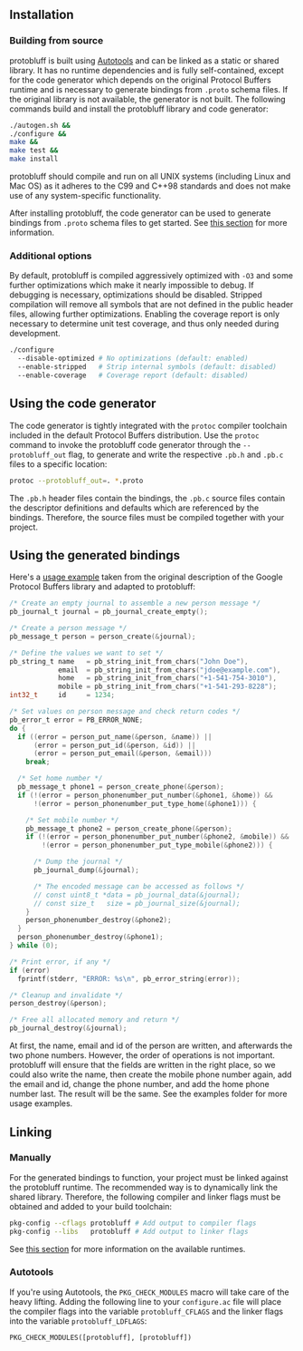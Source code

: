 ## Installation

### Building from source

protobluff is built using [Autotools][] and can be linked as a static or shared
library. It has no runtime dependencies and is fully self-contained, except for
the code generator which depends on the original Protocol Buffers runtime and
is necessary to generate bindings from `.proto` schema files. If the original
library is not available, the generator is not built. The following commands
build and install the protobluff library and code generator:

``` sh
./autogen.sh &&
./configure &&
make &&
make test &&
make install
```

protobluff should compile and run on all UNIX systems (including Linux and Mac
OS) as it adheres to the C99 and C++98 standards and does not make use of any
system-specific functionality.

After installing protobluff, the code generator can be used to generate
bindings from `.proto` schema files to get started. See
[this section](#using-the-code-generator) for more information.

### Additional options

By default, protobluff is compiled aggressively optimized with `-O3` and some
further optimizations which make it nearly impossible to debug. If debugging
is necessary, optimizations should be disabled. Stripped compilation will
remove all symbols that are not defined in the public header files, allowing
further optimizations. Enabling the coverage report is only necessary to
determine unit test coverage, and thus only needed during development.

``` sh
./configure
  --disable-optimized # No optimizations (default: enabled)
  --enable-stripped   # Strip internal symbols (default: disabled)
  --enable-coverage   # Coverage report (default: disabled)
```

## Using the code generator

The code generator is tightly integrated with the `protoc` compiler toolchain
included in the default Protocol Buffers distribution. Use the `protoc` command
to invoke the protobluff code generator through the `--protobluff_out` flag,
to generate and write the respective `.pb.h` and `.pb.c` files to a specific
location:

``` sh
protoc --protobluff_out=. *.proto
```

The `.pb.h` header files contain the bindings, the `.pb.c` source files contain
the descriptor definitions and defaults which are referenced by the bindings.
Therefore, the source files must be compiled together with your project.

## Using the generated bindings

Here's a [usage example][Protocol Buffers Example] taken from the original
description of the Google Protocol Buffers library and adapted to protobluff:

``` c
/* Create an empty journal to assemble a new person message */
pb_journal_t journal = pb_journal_create_empty();

/* Create a person message */
pb_message_t person = person_create(&journal);

/* Define the values we want to set */
pb_string_t name   = pb_string_init_from_chars("John Doe"),
            email  = pb_string_init_from_chars("jdoe@example.com"),
            home   = pb_string_init_from_chars("+1-541-754-3010"),
            mobile = pb_string_init_from_chars("+1-541-293-8228");
int32_t     id     = 1234;

/* Set values on person message and check return codes */
pb_error_t error = PB_ERROR_NONE;
do {
  if ((error = person_put_name(&person, &name)) ||
      (error = person_put_id(&person, &id)) ||
      (error = person_put_email(&person, &email)))
    break;

  /* Set home number */
  pb_message_t phone1 = person_create_phone(&person);
  if (!(error = person_phonenumber_put_number(&phone1, &home)) &&
      !(error = person_phonenumber_put_type_home(&phone1))) {

    /* Set mobile number */
    pb_message_t phone2 = person_create_phone(&person);
    if (!(error = person_phonenumber_put_number(&phone2, &mobile)) &&
        !(error = person_phonenumber_put_type_mobile(&phone2))) {

      /* Dump the journal */
      pb_journal_dump(&journal);

      /* The encoded message can be accessed as follows */
      // const uint8_t *data = pb_journal_data(&journal);
      // const size_t   size = pb_journal_size(&journal);
    }
    person_phonenumber_destroy(&phone2);
  }
  person_phonenumber_destroy(&phone1);
} while (0);

/* Print error, if any */
if (error)
  fprintf(stderr, "ERROR: %s\n", pb_error_string(error));

/* Cleanup and invalidate */
person_destroy(&person);

/* Free all allocated memory and return */
pb_journal_destroy(&journal);
```

At first, the name, email and id of the person are written, and afterwards
the two phone numbers. However, the order of operations is not important.
protobluff will ensure that the fields are written in the right place, so we
could also write the name, then create the mobile phone number again, add the
email and id, change the phone number, and add the home phone number last.
The result will be the same. See the examples folder for more usage examples.

## Linking

### Manually

For the generated bindings to function, your project must be linked against the
protobluff runtime. The recommended way is to dynamically link the shared
library. Therefore, the following compiler and linker flags must be obtained
and added to your build toolchain:

``` sh
pkg-config --cflags protobluff # Add output to compiler flags
pkg-config --libs   protobluff # Add output to linker flags
```

See [this section](/guide/runtimes/) for more information on the available
runtimes.

### Autotools

If you're using Autotools, the `PKG_CHECK_MODULES` macro will take care of the
heavy lifting. Adding the following line to your `configure.ac` file will place
the compiler flags into the variable `protobluff_CFLAGS` and the linker flags
into the variable `protobluff_LDFLAGS`:

``` makefile
PKG_CHECK_MODULES([protobluff], [protobluff])
```

[Autotools]: http://www.gnu.org/software/automake/manual/html_node/Autotools-Introduction.html
[Protocol Buffers Example]: https://developers.google.com/protocol-buffers/docs/overview#how-do-they-work